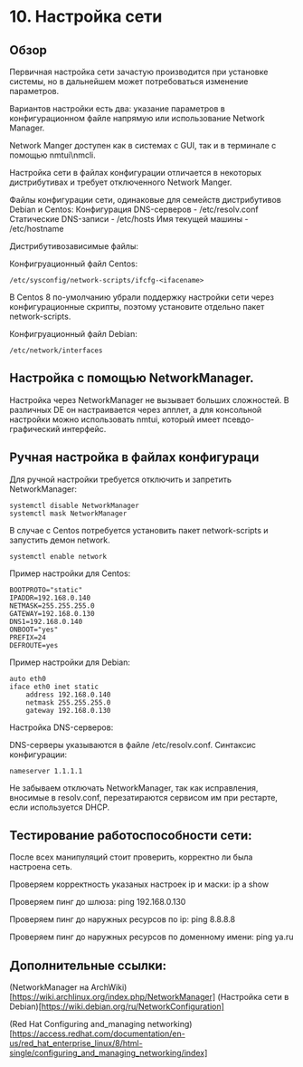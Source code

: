 # 10. Настройка сети

Обзор
----
Первичная настройка сети зачастую производится при установке системы, но в дальнейшем может потребоваться изменение параметров. 

Вариантов настройки есть два: указание параметров в конфигурационном файле напрямую или использование Network Manager.

Network Manger доступен как в системах с GUI, так и в терминале с помощью nmtui\nmcli.

Настройка сети в файлах конфигурации отличается в некоторых дистрибутивах и требует отключенного Network Manger.

Файлы конфигурации сети, одинаковые для семейств дистрибутивов Debian и Centos:
Конфигурация DNS-серверов - /etc/resolv.conf
Статические DNS-записи - /etc/hosts
Имя текущей машины - /etc/hostname

Дистрибутивозависимые файлы:

Конфигруационный файл Centos: 
```
/etc/sysconfig/network-scripts/ifcfg-<ifacename>
```
В Centos 8 по-умолчанию убрали поддержку настройки сети через конфигурационные скрипты, поэтому установите отдельно пакет network-scripts.

Конфигруационный файл Debian:
```
/etc/network/interfaces
```

Настройка с помощью NetworkManager.
----
Настройка через NetworkManager не вызывает больших сложностей. В различных DE он настраивается через апплет, а для консольной настройки можно использовать nmtui, который имеет псевдо-графический интерфейс.

Ручная настройка в файлах конфигураци
----
Для ручной настройки требуется отключить и запретить NetworkManager:
```
systemctl disable NetworkManager
systemctl mask NetworkManager
```

В случае с Centos потребуется установить пакет network-scripts и запустить демон network.
```
systemctl enable network 
```
Пример настройки для Centos:
```
BOOTPROTO="static"
IPADDR=192.168.0.140
NETMASK=255.255.255.0
GATEWAY=192.168.0.130
DNS1=192.168.0.140
ONBOOT="yes"
PREFIX=24
DEFROUTE=yes
```
Пример настройки для Debian:
```
auto eth0
iface eth0 inet static
    address 192.168.0.140
    netmask 255.255.255.0
    gateway 192.168.0.130
```

Настройка DNS-серверов:

DNS-серверы указываются в файле /etc/resolv.conf. 
Синтаксис конфигурации:
```
nameserver 1.1.1.1
```
Не забываем отключать NetworkManager, так как исправления, вносимые в resolv.conf, перезатираются сервисом им при рестарте, если используется DHCP.

Тестирование работоспособности сети:
----

После всех манипуляций стоит проверить, корректно ли была настроена сеть.

Проверяем корректность указаных настроек ip и маски:
ip a show

Проверяем пинг до шлюза:
ping 192.168.0.130

Проверяем пинг до наружных ресурсов по ip:
ping 8.8.8.8

Проверяем пинг до наружных ресурсов по доменному имени:
ping ya.ru


Дополнительные ссылки:
----
(NetworkManager на ArchWiki)[https://wiki.archlinux.org/index.php/NetworkManager]
(Настройка сети в Debian)[https://wiki.debian.org/ru/NetworkConfiguration]

(Red Hat Configuring and_managing networking)[https://access.redhat.com/documentation/en-us/red_hat_enterprise_linux/8/html-single/configuring_and_managing_networking/index]


